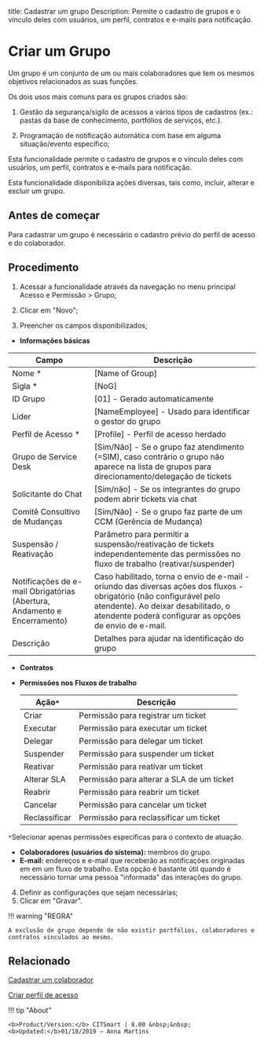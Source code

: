 title: Cadastrar um grupo
Description: Permite o cadastro de grupos e o vínculo deles com usuários, um perfil, contratos e e-mails para notificação.


# Criar um Grupo

Um grupo é um conjunto de um ou mais colaboradores que tem os mesmos objetivos relacionados as suas funções.

Os dois usos mais comuns para os grupos criados são:


1.  Gestão da segurança/sigilo de acessos a vários tipos de cadastros (ex.: pastas da base de conhecimento, portfólios de serviços, etc.).

2.  Programação de notificação automática com base em alguma situação/evento específico;



Esta funcionalidade permite o cadastro de grupos e o vínculo deles com usuários, um perfil, contratos e e-mails para notificação.

Esta funcionalidade disponibiliza ações diversas, tais como, incluir, alterar e excluir um grupo.

## Antes de começar

Para cadastrar um grupo é necessário o cadastro prévio do perfil de acesso e do colaborador.

## Procedimento

1.  Acessar a funcionalidade através da navegação no menu principal Acesso e Permissão > Grupo;

2.  Clicar em "Novo";

3.  Preencher os campos disponibilizados;

- **Informações básicas**

|Campo|Descrição|
|-|-|
|Nome *	|[Name of Group]|
|Sigla *	|[NoG]|
|ID Grupo|[01] - Gerado automaticamente|
|Líder|[NameEmployee] - Usado para identificar o gestor do grupo|
|Perfil de Acesso *	|[Profile] - Perfil de acesso herdado|
|Grupo de Service Desk|[Sim/Não] - Se o grupo faz atendimento (=SIM), caso contrário o grupo não aparece na lista de grupos para direcionamento/delegação de tickets|
|Solicitante do Chat|[Sim/não] - Se os integrantes do grupo podem abrir tickets via chat|
|Comitê Consultivo de Mudanças|[Sim/Não] - Se o grupo faz parte de um CCM (Gerência de Mudança)|
|Suspensão / Reativação|Parâmetro para permitir a suspensão/reativação de tickets independentemente das permissões no fluxo de trabalho (reativar/suspender)|
|Notificações de e-mail Obrigatórias (Abertura, Andamento e Encerramento)|Caso habilitado, torna o envio de e-mail - oriundo das diversas ações dos fluxos - obrigatório (não configurável pelo atendente). Ao deixar desabilitado, o atendente poderá configurar as opções de envio de e-mail.|
|Descrição|Detalhes para ajudar na identificação do grupo|

- **Contratos**

- **Permissões nos Fluxos de trabalho**

    |Ação```*```| Descrição|
	|-|-|
	|Criar|Permissão para registrar um ticket|
	|Executar|Permissão para executar um ticket|
	|Delegar|Permissão para delegar um ticket|
	|Suspender|Permissão para suspender um ticket|
	|Reativar|Permissão para reativar um ticket|
	|Alterar SLA|Permissão para alterar a SLA de um ticket|
	|Reabrir|Permissão para reabrir um ticket|
	|Cancelar|Permissão para cancelar um ticket|
	|Reclassificar|Permissão para reclassificar um ticket|

```*```Selecionar apenas permissões específicas para o contexto de atuação.

- **Colaboradores (usuários do sistema):** membros do grupo.
- **E-mail:** endereços e e-mail que receberão as notificações originadas em em um fluxo de trabalho. Esta opção é bastante útil quando é necessário tornar uma pessoa "informada" das interações do grupo.

4.  Definir as configurações que sejam necessárias;
5.  Clicar em "Gravar".


!!! warning "REGRA"

    A exclusão de grupo depende de não existir portfólios, colaboradores e
    contratos vinculados ao mesmo.


Relacionado
-----------

[Cadastrar um colaborador](/pt-br/citsmart-platform-8/initial-settings/access-settings/user/register-employee.html)

[Criar perfil de acesso](/pt-br/citsmart-platform-8/initial-settings/access-settings/profile/create-profile-access.html)


!!! tip "About"

    <b>Product/Version:</b> CITSmart | 8.00 &nbsp;&nbsp;
    <b>Updated:</b>01/18/2019 – Anna Martins
